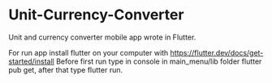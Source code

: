 # Unit-Currency-Converter
Unit and currency converter mobile app wrote in Flutter.

For run app install flutter on your computer with https://flutter.dev/docs/get-started/install 
Before first run type in console in main_menu/lib folder flutter pub get, after that type flutter run.
